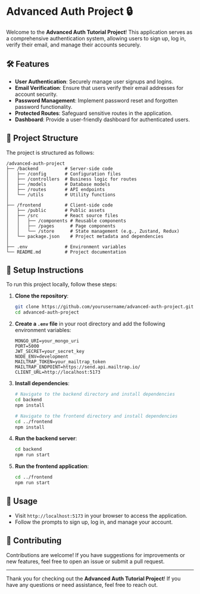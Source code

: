 
# Advanced Auth Project 🔒

Welcome to the **Advanced Auth Tutorial Project**! This application serves as a comprehensive authentication system, allowing users to sign up, log in, verify their email, and manage their accounts securely.

## 🛠️ Features

- **User Authentication**: Securely manage user signups and logins.
- **Email Verification**: Ensure that users verify their email addresses for account security.
- **Password Management**: Implement password reset and forgotten password functionality.
- **Protected Routes**: Safeguard sensitive routes in the application.
- **Dashboard**: Provide a user-friendly dashboard for authenticated users.

## 📁 Project Structure

The project is structured as follows:

```
/advanced-auth-project
├── /backend          # Server-side code
│   ├── /config       # Configuration files
│   ├── /controllers  # Business logic for routes
│   ├── /models       # Database models
│   ├── /routes       # API endpoints
│   └── /utils        # Utility functions
│
├── /frontend         # Client-side code
│   ├── /public       # Public assets
│   ├── /src          # React source files
│   │   ├── /components # Reusable components
│   │   ├── /pages      # Page components
│   │   └── /store      # State management (e.g., Zustand, Redux)
│   └── package.json    # Project metadata and dependencies
│
├── .env              # Environment variables
└── README.md         # Project documentation
```

## 📁 Setup Instructions

To run this project locally, follow these steps:

1. **Clone the repository**:
   ```bash
   git clone https://github.com/yourusername/advanced-auth-project.git
   cd advanced-auth-project
   ```

2. **Create a `.env` file** in your root directory and add the following environment variables:
   ```plaintext
   MONGO_URI=your_mongo_uri
   PORT=5000
   JWT_SECRET=your_secret_key
   NODE_ENV=development
   MAILTRAP_TOKEN=your_mailtrap_token
   MAILTRAP_ENDPOINT=https://send.api.mailtrap.io/
   CLIENT_URL=http://localhost:5173
   ```

3. **Install dependencies**:
   ```bash
   # Navigate to the backend directory and install dependencies
   cd backend
   npm install

   # Navigate to the frontend directory and install dependencies
   cd ../frontend
   npm install
   ```

4. **Run the backend server**:
   ```bash
   cd backend
   npm run start
   ```

5. **Run the frontend application**:
   ```bash
   cd ../frontend
   npm run start
   ```

## 🚀 Usage

- Visit `http://localhost:5173` in your browser to access the application.
- Follow the prompts to sign up, log in, and manage your account.

## 🤝 Contributing

Contributions are welcome! If you have suggestions for improvements or new features, feel free to open an issue or submit a pull request.

---

Thank you for checking out the **Advanced Auth Tutorial Project**! If you have any questions or need assistance, feel free to reach out.
